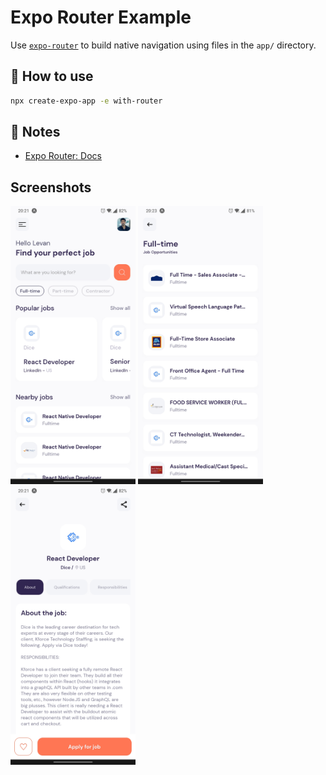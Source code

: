 # Expo Router Example

Use [`expo-router`](https://docs.expo.dev/router/introduction/) to build native navigation using files in the `app/` directory.

## 🚀 How to use

```sh
npx create-expo-app -e with-router
```

## 📝 Notes

- [Expo Router: Docs](https://docs.expo.dev/router/introduction/)


## Screenshots

<p float="left">
  <img src="Screen_1.jpg" width="200" />
  <img src="Screen_2.jpg" width="200" /> 
  <img src="Screen_3.jpg" width="200" />
</p>



